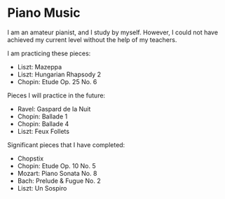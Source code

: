 # Piano Music

I am an amateur pianist, and I study by myself.
However, I could not have achieved my current level without the help of
my teachers.

I am practicing these pieces:

* Liszt: Mazeppa
* Liszt: Hungarian Rhapsody 2
* Chopin: Etude Op. 25 No. 6

Pieces I will practice in the future:

* Ravel: Gaspard de la Nuit
* Chopin: Ballade 1
* Chopin: Ballade 4
* Liszt: Feux Follets

Significant pieces that I have completed:

* Chopstix
* Chopin: Etude Op. 10 No. 5
* Mozart: Piano Sonata No. 8
* Bach: Prelude & Fugue No. 2
* Liszt: Un Sospiro
